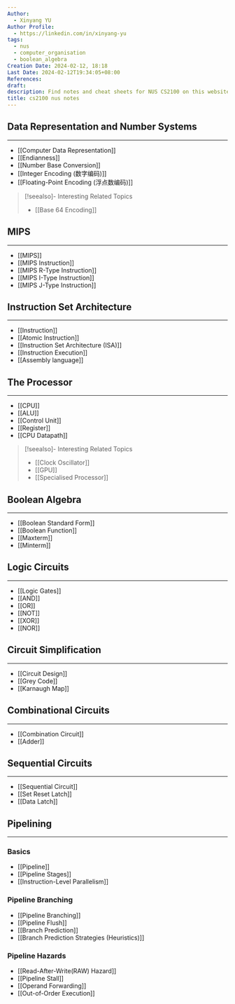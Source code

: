 ```yaml
---
Author:
  - Xinyang YU
Author Profile:
  - https://linkedin.com/in/xinyang-yu
tags:
  - nus
  - computer_organisation
  - boolean_algebra
Creation Date: 2024-02-12, 18:18
Last Date: 2024-02-12T19:34:05+08:00
References: 
draft: 
description: Find notes and cheat sheets for NUS CS2100 on this website. Get help preparing for your final exam and answers to your questions.
title: cs2100 nus notes
---
```

## Data Representation and Number Systems
---
- [[Computer Data Representation]]
- [[Endianness]]
- [[Number Base Conversion]]
- [[Integer Encoding (数字编码)]]
- [[Floating-Point Encoding (浮点数编码)]]

>[!seealso]- Interesting Related Topics
> - [[Base 64 Encoding]]
## MIPS
---
- [[MIPS]]
- [[MIPS Instruction]]
- [[MIPS R-Type Instruction]]
- [[MIPS I-Type Instruction]]
- [[MIPS J-Type Instruction]]


## Instruction Set Architecture
---
- [[Instruction]]
- [[Atomic Instruction]]
- [[Instruction Set Architecture (ISA)]]
- [[Instruction Execution]]
- [[Assembly language]]

## The Processor
---
- [[CPU]]
- [[ALU]]
- [[Control Unit]]
- [[Register]]
- [[CPU Datapath]]

>[!seealso]- Interesting Related Topics
> - [[Clock Oscillator]]
> - [[GPU]]
> - [[Specialised Processor]]

## Boolean Algebra
---
- [[Boolean Standard Form]]
- [[Boolean Function]]
- [[Maxterm]]
- [[Minterm]]

## Logic Circuits
---
- [[Logic Gates]]
- [[AND]]
- [[OR]]
- [[NOT]]
- [[XOR]]
- [[NOR]]

## Circuit Simplification
---
- [[Circuit Design]]
- [[Grey Code]]
- [[Karnaugh Map]]

## Combinational Circuits
---
- [[Combination Circuit]]
- [[Adder]]

## Sequential Circuits
---
- [[Sequential Circuit]]
- [[Set Reset Latch]]
- [[Data Latch]]

## Pipelining
---
### Basics
- [[Pipeline]]
- [[Pipeline Stages]]
- [[Instruction-Level Parallelism]]

### Pipeline Branching
- [[Pipeline Branching]]
- [[Pipeline Flush]]
- [[Branch Prediction]]
- [[Branch Prediction Strategies (Heuristics)]]

### Pipeline Hazards
- [[Read-After-Write(RAW) Hazard]]
- [[Pipeline Stall]]
- [[Operand Forwarding]]
- [[Out-of-Order Execution]]